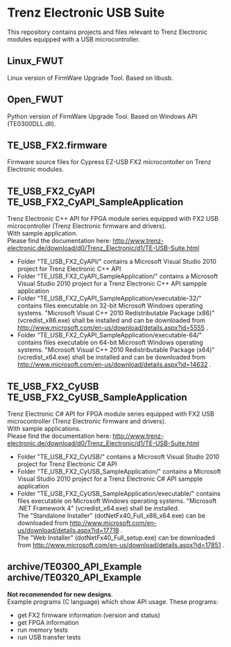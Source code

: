 ﻿# Trenz Electronic USB Suite
This repository contains projects and files relevant to Trenz Electronic modules equipped with a USB microcontroller.

## Linux_FWUT
Linux version of FirmWare Upgrade Tool. Based on libusb.

## Open_FWUT
Python version of FirmWare Upgrade Tool. Based on Windows API (TE0300DLL.dll).

## TE_USB_FX2.firmware
Firmware source files for Cypress EZ-USB FX2 microcontoller on Trenz Electronic modules.

## TE_USB_FX2_CyAPI<br />TE_USB_FX2_CyAPI_SampleApplication
Trenz Electronic C++ API for FPGA module series equipped with FX2 USB microcontroller (Trenz Electronic firmware and drivers).<br />
With sample application.<br />
Please find the documentation here: http://www.trenz-electronic.de/download/d0/Trenz_Electronic/d1/TE-USB-Suite.html
* Folder "TE_USB_FX2_CyAPI/" contains a Microsoft Visual Studio 2010 project for Trenz Electronic C++ API
* Folder "TE_USB_FX2_CyAPI_SampleApplication/" contains a Microsoft Visual Studio 2010 project for a Trenz Electronic C++ API sampple application
* Folder "TE_USB_FX2_CyAPI_SampleApplication/executable-32/" contains files executable on 32-bit Microsoft Windows operating systems. "Microsoft Visual C++ 2010 Redistributable Package (x86)" (vcredist_x86.exe) shall be installed and can be downloaded from http://www.microsoft.com/en-us/download/details.aspx?id=5555 .
* Folder "TE_USB_FX2_CyAPI_SampleApplication/executable-64/" contains files executable on 64-bit Microsoft Windows operating systems. "Microsoft Visual C++ 2010 Redistributable Package (x64)" (vcredist_x64.exe) shall be installed and can be downloaded from http://www.microsoft.com/en-us/download/details.aspx?id=14632 .

## TE_USB_FX2_CyUSB<br />TE_USB_FX2_CyUSB_SampleApplication
Trenz Electronic C#  API for FPGA module series equipped with FX2 USB microcontroller (Trenz Electronic firmware and drivers).<br />
With sample applications.<br />
Please find the documentation here: http://www.trenz-electronic.de/download/d0/Trenz_Electronic/d1/TE-USB-Suite.html
* Folder "TE_USB_FX2_CyUSB/" contains a Microsoft Visual Studio 2010 project for Trenz Electronic C# API
* Folder "TE_USB_FX2_CyUSB_SampleApplication/" contains a Microsoft Visual Studio 2010 project for a Trenz Electronic C# API sampple application
* Folder "TE_USB_FX2_CyUSB_SampleApplication/executable/" contains files executable on Microsoft Windows operating systems. "Microsoft .NET Framework 4" (vcredist_x64.exe) shall be installed.<br />
  The "Standalone Installer" (dotNetFx40_Full_x86_x64.exe) can be downloaded from http://www.microsoft.com/en-us/download/details.aspx?id=17718 .<br />
  The "Web Installer" (dotNetFx40_Full_setup.exe) can be downloaded from http://www.microsoft.com/en-us/download/details.aspx?id=17851 .

## archive/TE0300_API_Example<br />archive/TE0320_API_Example
**Not recommended for new designs**.<br />
Example programs (C language) which show API usage. These programs:
* get FX2 firmware information (version and status)
* get FPGA information
* run memory tests
* run USB transfer tests
